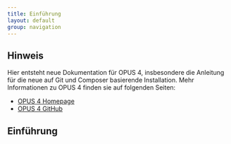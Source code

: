 ```yaml
---
title: Einführung
layout: default
group: navigation
---
```


## Hinweis

Hier entsteht neue Dokumentation für OPUS 4, insbesondere die Anleitung für die neue auf Git und Composer basierende
Installation. Mehr Informationen zu OPUS 4 finden sie auf folgenden Seiten:

* [OPUS 4 Homepage](http://opus4.kobv.de)
* [OPUS 4 GitHub](https://github.com/opus4)

## Einführung
